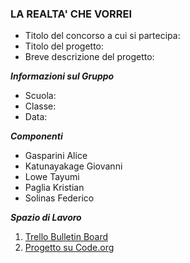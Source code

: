 ### LA REALTA' CHE VORREI
* Titolo del concorso a cui si partecipa:
*  Titolo del progetto: 
* Breve descrizione del progetto:
  

**_Informazioni sul Gruppo_**
* Scuola:
* Classe:
* Data:


**_Componenti_**
* Gasparini Alice
* Katunayakage Giovanni
* Lowe Tayumi
* Paglia Kristian
* Solinas Federico


**_Spazio di Lavoro_**
1) [Trello Bulletin Board](https://trello.com/invite/b/67d9a3a82a1cf681eb35f2bb/ATTI53cbcec559af3170f022b3ff6208deb7585EDD11/gruppo-2-informatica)
2) [Progetto su Code.org]()

